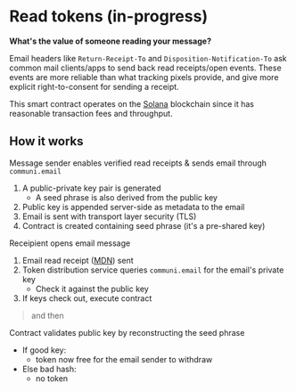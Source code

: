 # Read tokens (in-progress)

**What's the value of someone reading your message?**

Email headers like `Return-Receipt-To` and `Disposition-Notification-To` ask common mail clients/apps to send back read receipts/open events. These events are more reliable than what tracking pixels provide, and give more explicit right-to-consent for sending a receipt.

This smart contract operates on the [Solana](https://solana.com/) blockchain since it has reasonable transaction fees and throughput.

## How it works

Message sender enables verified read receipts & sends email through `communi.email`
1. A public-private key pair is generated
    - A seed phrase is also derived from the public key
2. Public key is appended server-side as metadata to the email
3. Email is sent with transport layer security (TLS)
4. Contract is created containing seed phrase (it's a pre-shared key)

Receipient opens email message
  1. Email read receipt ([MDN](https://joinup.ec.europa.eu/collection/ict-standards-procurement/solution/mdn-message-disposition-notification/about)) sent
  2. Token distribution service queries `communi.email` for the email's private key 
      - Check it against the public key 
  3. If keys check out, execute contract

> and then

Contract validates public key by reconstructing the seed phrase
  - If good key:
    - token now free for the email sender to withdraw
  - Else bad hash:
    - no token
